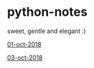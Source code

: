 # python-notes

sweet, gentle and elegant :)

[01-oct-2018](../blob/master/notes-01-oct-2018.md)

[03-oct-2018](../blob/master/notes-03-oct-2018.md)

